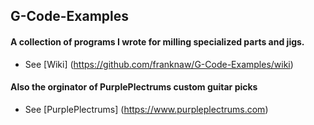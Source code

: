 ## G-Code-Examples
#### A collection of programs I wrote for milling specialized parts and jigs. 
* See [Wiki] (https://github.com/franknaw/G-Code-Examples/wiki)

#### Also the orginator of PurplePlectrums custom guitar picks
* See [PurplePlectrums] (https://www.purpleplectrums.com)
